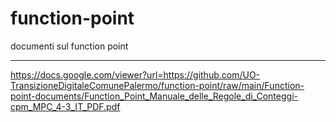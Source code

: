 # function-point
documenti sul function point

---

https://docs.google.com/viewer?url=https://github.com/UO-TransizioneDigitaleComunePalermo/function-point/raw/main/Function-point-documents/Function_Point_Manuale_delle_Regole_di_Conteggi-cpm_MPC_4-3_IT_PDF.pdf
